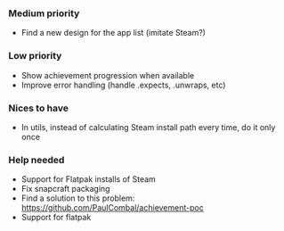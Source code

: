 ### Medium priority

- Find a new design for the app list (imitate Steam?)

### Low priority

- Show achievement progression when available
- Improve error handling (handle .expects, .unwraps, etc)

### Nices to have

- In utils, instead of calculating Steam install path every time, do it only once

### Help needed

- Support for Flatpak installs of Steam
- Fix snapcraft packaging
- Find a solution to this problem: https://github.com/PaulCombal/achievement-poc
- Support for flatpak